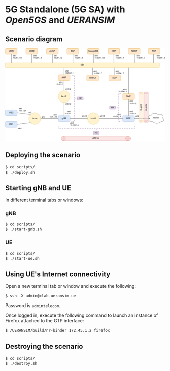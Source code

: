 # 5G Standalone (5G SA) with _Open5GS_ and _UERANSIM_

## Scenario diagram

![](resources/5gsa-open5gs-2ueransim.drawio.png)

## Deploying the scenario

```
$ cd scripts/
$ ./deploy.sh
```

## Starting gNB and UE

In different terminal tabs or windows:

### gNB

```
$ cd scripts/
$ ./start-gnb.sh
```

### UE

```
$ cd scripts/
$ ./start-ue.sh
```

## Using UE's Internet connectivity

Open a new terminal tab or window and execute the following:

```
$ ssh -X admin@clab-ueransim-ue
```

Password is `admintelecom`.

Once logged in, execute the following command to launch an instance of Firefox attached to the GTP interface:

```
$ /UERANSIM/build/nr-binder 172.45.1.2 firefox
```

## Destroying the scenario

```
$ cd scripts/
$ ./destroy.sh
```
